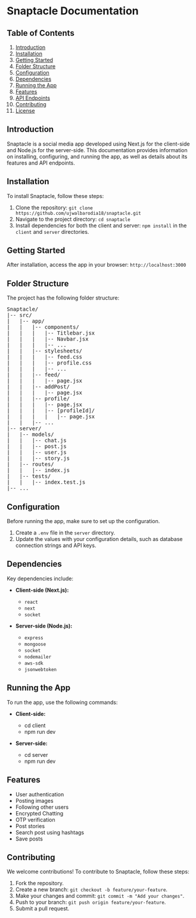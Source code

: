 # Snaptacle Documentation

## Table of Contents
1. [Introduction](#introduction)
2. [Installation](#installation)
3. [Getting Started](#getting-started)
4. [Folder Structure](#folder-structure)
5. [Configuration](#configuration)
6. [Dependencies](#dependencies)
7. [Running the App](#running-the-app)
8. [Features](#features)
9. [API Endpoints](#api-endpoints)
10. [Contributing](#contributing)
11. [License](#license)


## Introduction
Snaptacle is a social media app developed using Next.js for the client-side and Node.js for the server-side. This documentation provides information on installing, configuring, and running the app, as well as details about its features and API endpoints.

## Installation
To install Snaptacle, follow these steps:

1. Clone the repository: `git clone https://github.com/ujwalbarodia18/snaptacle.git`
2. Navigate to the project directory: `cd snaptacle`
3. Install dependencies for both the client and server: `npm install` in the `client` and `server` directories.


## Getting Started
After installation, access the app in your browser: `http://localhost:3000`


## Folder Structure
The project has the following folder structure:

<pre>
Snaptacle/
|-- src/
|   |-- app/
|   |   |-- components/
|   |   |   |-- Titlebar.jsx
|   |   |   |-- Navbar.jsx
|   |   |   |-- ...
|   |   |-- stylesheets/
|   |   |   |-- feed.css
|   |   |   |-- profile.css
|   |   |   |-- ...
|   |   |-- feed/
|   |   |   |-- page.jsx
|   |   |-- addPost/
|   |   |   |-- page.jsx
|   |   |-- profile/
|   |   |   |-- page.jsx
|   |   |   |-- [profileId]/
|   |   |   |   |-- page.jsx
|   |   |-- ...
|-- server/
|   |-- models/
|   |   |-- chat.js
|   |   |-- post.js
|   |   |-- user.js
|   |   |-- story.js
|   |-- routes/
|   |   |-- index.js
|   |-- tests/
|   |   |-- index.test.js
|-- ...
</pre>

## Configuration
Before running the app, make sure to set up the configuration. 

1. Create a `.env` file in the `server` directory.
2. Update the values with your configuration details, such as database connection strings and API keys.

## Dependencies
Key dependencies include:

- **Client-side (Next.js):**
  - `react`
  - `next`
  - `socket`

- **Server-side (Node.js):**
  - `express`
  - `mongoose`
  - `socket`
  - `nodemailer`
  - `aws-sdk`
  - `jsonwebtoken`


## Running the App
To run the app, use the following commands:

- **Client-side:**  
   - cd client  
   - npm run dev

- **Server-side:**  
   - cd server  
   - npm run dev


## Features
- User authentication
- Posting images
- Following other users
- Encrypted Chatting
- OTP verification
- Post stories
- Search post using hashtags
- Save posts


## Contributing
We welcome contributions! To contribute to Snaptacle, follow these steps:

1. Fork the repository.
2. Create a new branch: `git checkout -b feature/your-feature`.
3. Make your changes and commit: `git commit -m "Add your changes"`.
4. Push to your branch: `git push origin feature/your-feature`.
5. Submit a pull request.

